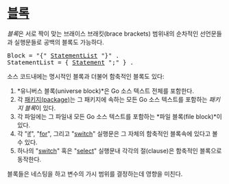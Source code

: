 # [블록](#blocks)

*블록*은 서로 짝이 맞는 브래이스 브래킷(brace brackets) 범위내의 순차적인 선언문들과 실행문들로 공백의 블록도 가능하다.

<pre>
<a id="Block">Block</a> = "{" <a href="#StatementList">StatementList</a> "}" .
<a id="StatementList">StatementList</a> = { <a href="/Statements/#Statement">Statement</a> ";" } .
</pre>

소스 코드내에는 명시적인 블록과 더불어 함축적인 블록도 있다:

  1. *유니버스 블록(universe block)*은 Go 소스 텍스트 전체를 포함한다.
  2. 각 [패키지(package)](/Packages/)는 그 패키지에 속하는 모든 Go 소스 텍스트를 포함하는 *패키지 블록*이 있다.
  3. 각 파일에는 그 파일내 모든 Go 소스 텍스트를 포함하는 *파일 블록(file block)*이 있다.
  4. 각 "[if](/Statements/if_statements.html)", "[for](/Statements/for_statements.html)", 그리고 "[switch](/Statements/switch_statements.html)" 실행문은 그 자체의 함축적인 블록속에 있다고 볼 수 있다.
  5. 하나의 "[switch](/Statements/switch_statements.html)" 혹은 "[select](/Statements/select_statements.html)" 실행문내 각각의 절(clause)은 함축적인 블록으로 동작한다.

블록들은 네스팅을 하고 변수의 가시 범위를 결정하는데 영향을 미친다.